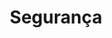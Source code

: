 ---
order: 9
view: Category
lang: pt-BR
active: false

title: Segurança
description: Segurança web é algo importantíssimo e uma boa escrita HTML garante menos vulnerabilidade em seu documento. Dicas, boas práticas e muito mais.
slug: seguranca
tags_by_cat: []

meta:
  - property: og:image
    content: https://htmlmoderno.com.br/html-moderno-image-share.png
  - name: twitter:image
    content: https://htmlmoderno.com.br/html-moderno-image-share.png
---